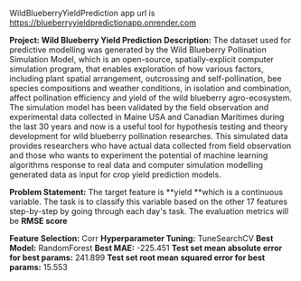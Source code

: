 WildBlueberryYieldPrediction app url is https://blueberryyieldpredictionapp.onrender.com

**Project: Wild Blueberry Yield Prediction**
**Description:** The dataset used for predictive modelling was generated by the Wild Blueberry Pollination Simulation Model, which is an open-source, spatially-explicit computer simulation program, that enables exploration of how various factors, including plant spatial arrangement, outcrossing and self-pollination, bee species compositions and weather conditions, in isolation and combination, affect pollination efficiency and yield of the wild blueberry agro-ecosystem. The simulation model has been validated by the field observation and experimental data collected in Maine USA and Canadian Maritimes during the last 30 years and now is a useful tool for hypothesis testing and theory development for wild blueberry pollination researches. This simulated data provides researchers who have actual data collected from field observation and those who wants to experiment the potential of machine learning algorithms response to real data and computer simulation modelling generated data as input for crop yield prediction models.

**Problem Statement:** The target feature is **yield **which is a continuous variable. The task is to classify this variable based on the other 17 features step-by-step by going through each day's task. The evaluation metrics will be **RMSE score**


**Feature Selection:** Corr
**Hyperparameter Tuning:** TuneSearchCV
**Best Model:** RandomForest
**Best MAE:** -225.451
**Test set mean absolute error for best params:** 241.899 
**Test set root mean squared error for best params:** 15.553 



